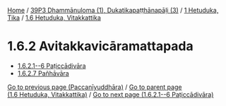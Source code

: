 
[Home](/) / [39P3 Dhammānuloma (1), Dukatikapaṭṭhānapāḷi (3)](../...md) / [1 Hetuduka, Tika](...md) / [1.6 Hetuduka, Vitakkattika](../39P3/1/1.6.md)

# 1.6.2 Avitakkavicāramattapada

* [1.6.2.1--6 Paṭiccādivāra](1.6.2/1.6.2.1--6.md)
* [1.6.2.7 Pañhāvāra](1.6.2/1.6.2.7.md)

[Go to previous page (Paccanīyuddhāra)](1.6.1/1.6.1.7/Paccaniyuddhara.md) / [Go to parent page (1.6 Hetuduka, Vitakkattika)](../39P3/1/1.6.md) / [Go to next page (1.6.2.1--6 Paṭiccādivāra)](1.6.2/1.6.2.1--6.md)


